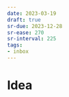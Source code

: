 ```yaml
---
date: 2023-03-19
draft: true
sr-due: 2023-12-28
sr-ease: 270
sr-interval: 225
tags:
- inbox
---
```


# Idea
